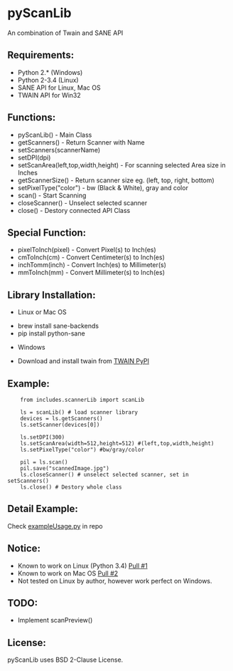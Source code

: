pyScanLib
=============================

An combination of Twain and SANE API

Requirements:
------------
* Python 2.* (Windows) 
* Python 2-3.4 (Linux)
* SANE API for Linux, Mac OS
* TWAIN API for Win32

Functions:
------------
* pyScanLib() - Main Class
* getScanners() - Return Scanner with Name
* setScanners(scannerName)
* setDPI(dpi)
* setScanArea(left,top,width,height) - For scanning selected Area size in Inches
* getScannerSize() - Return scanner size eg. (left, top, right, bottom)
* setPixelType("color") - bw (Black & White), gray and color
* scan() - Start Scanning
* closeScanner() - Unselect selected scanner
* close() - Destory connected API Class

Special Function:
----------------
* pixelToInch(pixel) - Convert Pixel(s) to Inch(es)
* cmToInch(cm) - Convert Centimeter(s) to Inch(es)
* inchTomm(inch) - Convert Inch(es) to Millimeter(s)
* mmToInch(mm) - Convert Millimeter(s) to Inch(es)

Library Installation:
------------------
- Linux or Mac OS
 * brew install sane-backends
 * pip install python-sane
- Windows
 * Download and install twain from [TWAIN PyPI](https://pypi.python.org/pypi/twain)

Example:
------------
        
        from includes.scannerLib import scanLib

        ls = scanLib() # load scanner library
        devices = ls.getScanners()
        ls.setScanner(devices[0])

        ls.setDPI(300)
        ls.setScanArea(width=512,height=512) #(left,top,width,height)
        ls.setPixelType("color") #bw/gray/color

        pil = ls.scan()
        pil.save("scannedImage.jpg")
        ls.closeScanner() # unselect selected scanner, set in setScanners()
        ls.close() # Destory whole class
        
Detail Example:
------------
Check [exampleUsage.py](exampleUsage.py) in repo

Notice:
------------
* Known to work on Linux (Python 3.4) [Pull #1](https://github.com/soachishti/pyScanLib/pull/1)
* Known to work on Mac OS [Pull #2](https://github.com/soachishti/pyScanLib/pull/2)
* Not tested on Linux by author, however work perfect on Windows.

TODO:
-------
* Implement scanPreview()

License:
------------
pyScanLib uses BSD 2-Clause License.